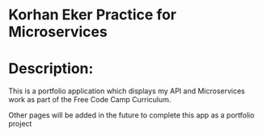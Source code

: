 
# Korhan Eker Practice for Microservices

# Description:

This is a portfolio application which displays my API and Microservices work as part of the Free Code Camp Curriculum. 

Other pages will be added in the future to complete this app as a portfolio project
